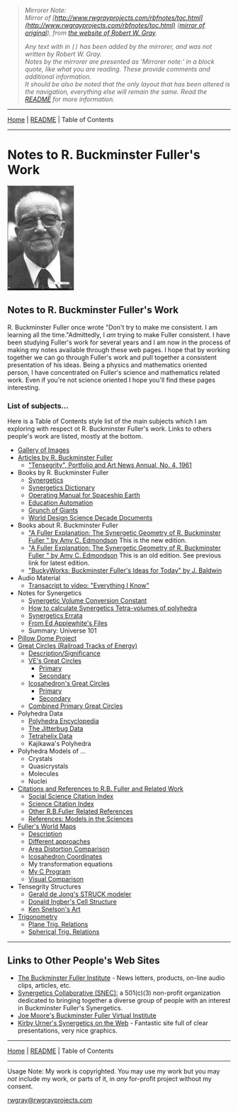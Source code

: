 <!-- Date: 7 January 2016 00:37:14 -->
<!-- Mirrored from www.rwgrayprojects.com/rbfnotes/toc.html by HTTrack Website Copier/3.x [XR&CO'2014], Wed, 06 Jan 2016 19:15:13 GMT -->

> *Mirrorer Note:*  
> *Mirror of [http://www.rwgrayprojects.com/rbfnotes/toc.html](http://www.rwgrayprojects.com/rbfnotes/toc.html) ([mirror of original](../../orginal/rbfnotes/toc.html "Notes to Fuller's World Maps")), from [the website of Robert W. Gray](http://www.rwgrayprojects.com/ "rwgrayprojects.com").*
>
> *Any text with in `[]` has been added by the mirrorer, and was not written by Robert W. Gray.*  
> *Notes by the mirrorer are presented as 'Mirrorer note:' in a block quote, like what you are reading. These provide comments and  additional information.*  
> *It should be also be noted that the only layout that has been altered is the navigation, everything else will remain the same.*
> *Read the [README](../../README.md "README.md") for more information.*

- - -

[Home](../../index.md "Home") | [README](../../README.md "README.md") | Table of Contents

- - -

# Notes to R. Buckminster Fuller's Work

![](./images/buck_1.jpg)

## Notes to R. Buckminster Fuller's Work

R. Buckminster Fuller once wrote "Don't try to make me consistent. I am learning all the time."Admittedly, I <I>am</I> trying to make Fuller consistent. I have been studying Fuller's work for several years and I am now in the process of making my notes available through these web pages. I hope that by working together we can go through  Fuller's work and pull together a consistent presentation of his ideas. Being a physics and mathematics oriented person, I have concentrated on Fuller's science and mathematics related work. Even if you're not science oriented I hope you'll find these pages interesting. 

### List of subjects…

Here is a Table of Contents style list of the main subjects which I am exploring with respect ot R. Buckminster Fuller's work. Links to others people's work are listed, mostly at the bottom.

- [Gallery of Images](gallery/gallery1.html)
- [Articles by R. Buckminster Fuller](fpapers/articles.html)
    - ["Tensegrity", Portfolio and Art News Annual, No. 4, 1961](fpapers/tensegrity/tenseg01.html)
- Books by R. Buckminster Fuller
    - [Synergetics](../synergetics/synergetics.html)
    - [Synergetics Dictionary](../SynergeticsDictionary/SD.html)
    - [Operating Manual for Spaceship Earth](http://bfi.org/node/422)
    - [Education Automation](http://www.bfi.org/education_automation.htm)
    - [Grunch of Giants](http://bfi.org/node/406)
    - [World Design Science Decade Documents](http://bfi.org/our_programs/who_is_buckminster_fuller/design_science/design_science_decade/world_design_science_decade_documents_by_r_buckminst)
- Books about R. Buckminster Fuller
    - ["A Fuller Explanation: The Synergetic Geometry of R. Buckminster Fuller " by Amy C. Edmondson](http://books.google.com/books?id=F6n2dZJ1POwC&printsec=frontcover&dq=a+fuller+explanation&cd=1#v=onepage&q=&f=false) This is the new edition.
    - ["A Fuller Explanation: The Synergetic Geometry of R. Buckminster Fuller " by Amy C. Edmondson](http://www.angelfire.com/mt/marksomers/40.html) This is an old edition. See previous link for latest edition.
    - ["BuckyWorks: Buckminster Fuller's Ideas for Today" by J. Baldwin](http://www.thirteen.org/bucky/buckyworks.html)
- Audio Material
    - [Transacript to video: "Everything I Know"](http://bfi.org/our_programs/who_is_buckminster_fuller/online_resources/everything_i_know)
- Notes for Synergetics
    - [Synergetic Volume Conversion Constant](VolConstant/VolConstant.html)
    - [How to calculate Synergetics Tetra-volumes of polyhedra](SynVolCalc/SynVolCalc.pdf)
    - [Synergetics Errata](errata/grayer1.html)
    - [From Ed Applewhite's Files](errata/edapple1.html)
    - Summary: Universe 101
- [Pillow Dome Project](pillow/pillow.html)
- [Great Circles (Railroad Tracks of Energy)](greatc/greatc1.html)
    - [Description/Significance](greatc/greatc1.html)
    - [VE's Great Circles](greatc/gcvep.html)
        - [Primary](greatc/gcvep.html)
        - [Secondary](greatc/gcves.html)
    - [Icosahedron's Great Circles](greatc/gcicp.html)
        - [Primary](greatc/gcicp.html)
        - [Secondary](greatc/gcics.html)
    - [Combined Primary Great Circles](greatc/gcvip.html)
- Polyhedra Data
    - [Polyhedra Encyclopedia](polyhed/pindex.html)
    - [The Jitterbug Data](polyhed/jitterbug/jbCurve.html)
    - [Tetrahelix Data](helix/helix01.html)
    - Kajikawa's Polyhedra
- Polyhedra Models of ...
    - Crystals
    - Quasicrystals
    - Molecules
    - Nuclei
- [Citations and References to R.B. Fuller and Related Work](citation/grayct1.html)
    - [Social Science Citation Index](citation/grayct2.html)
    - [Science Citation Index](citation/grayct3.html)
    - [Other R.B.Fuller Related References](citation/grayct5.html)
    - [References: Models in the Sciences](citation/grayct4.html)
- [Fuller's World Maps](maps/graymap1.html)
    - [Description](maps/graymap2.html)
    - [Different approaches](maps/graymapa.html)
    - [Area Distortion Comparison](maps/graymap3.html)
    - [Icosahedron Coordinates](maps/graymap4.html)
    - My transformation equations
    - [My C Program](maps/graymap6.html)
    - [](maps/graymap6.html)[Visual Comparison](maps/graymap7.html)
-   Tensegrity Structures
    - [Gerald de Jong's STRUCK modeler](http://www.xs4all.nl/~gdj)
    - [Donald Ingber's Cell Structure](tensegrity/ingber.html)
    - [Ken Snelson's Art](http://www.kennethsnelson.net/)
-   [Trigonometry](trig/trig1.html)
    - [Plane Trig. Relations](trig/ptrig/trig.html)
    - [Spherical Trig. Relations](trig/strig/strig.html)

- - -

## Links to Other People's Web Sites

- [The Buckminster Fuller Institute](http://www.bfi.org/) - News letters, products, on-line audio clips, articles, etc.
- [Synergetics Collaborative (SNEC):](http://snec.synergeticists.org/) a 501(c)(3) non-profit organization dedicated to bringing together a diverse group of people with an interest in Buckminster Fuller's Synergetics.
- [Joe Moore's Buckminster Fuller Virtual Institute](http://www.buckminster.info/)
- [Kirby Urner's Synergetics on the Web](http://www.grunch.net/synergetics/index.html) - Fantastic site full of clear presentations, very nice graphics. 

- - -

[Home](../../index.md "Home") | [README](../../README.md "README.md") | Table of Contents

- - -

Usage Note: My work is copyrighted. You may use my work but you may *not* include my work, or parts of it, in *any* for-profit project without my consent.

[rwgray@rwgrayprojects.com](mailto:rwgray@rwgrayprojects.com)
